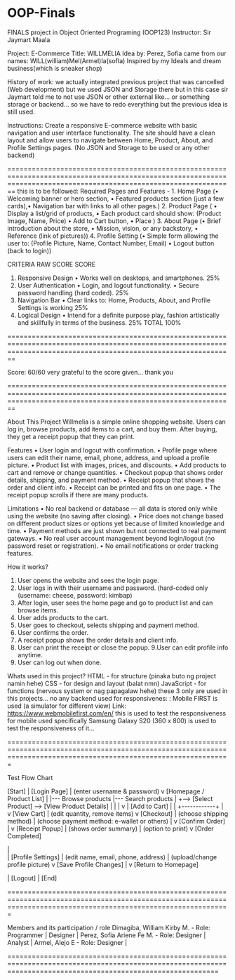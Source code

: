 # OOP-Finals

FINALS project in Object Oriented Programing (OOP123) Instructor: Sir Jaymart Maala

Project: E-Commerce 
Title: WILLMELIA 
      Idea by: Perez, Sofia
      came from our names: WILL(william)Mel(Armel)Ia(sofIa)
      Inspired by my Ideals and dream business(which is sneaker shop)


History of work: we actually integrated previous project that was cancelled (Web development) but we used JSON and Storage there but in this case 
sir Jaymart told me to not use JSON or other external like... or something storage or backend... so we have to redo everything but the previous idea is still used.

Instructions: Create a responsive E-commerce website with basic navigation and user interface functionality. The site should have a clean layout and allow users to navigate between Home, Product, About, and Profile Settings pages. (No JSON and Storage to be used or any other backend)

====================================================================================================================================================================
this is to be followed:   Required Pages and Features	- 1.	Home Page (•	Welcoming banner or hero section, •	Featured products section (just a few cards),•	Navigation bar with links to all other pages.) 
2.	Product Page ( •	Display a list/grid of products, •	Each product card should show: (Product Image, Name, Price)
•	Add to Cart button, •	Place  )
3.	About Page (•	Brief introduction about the store, •	Mission, vision, or any backstory, •	Reference (link of pictures))
4.	Profile Setting (•	Simple form allowing the user to: (Profile Picture, Name, Contact Number, Email) •	Logout button (back to login))

CRITERIA	RAW SCORE	SCORE
1.	Responsive Design
•	Works well on desktops, and smartphones.	25%	
2.	User Authentication
•	Login, and logout functionality.
•	Secure password handling (hard coded).	25%	
3.	Navigation Bar
•	Clear links to: Home, Products, About, and Profile Settings is working 	25%	
4.	Logical Design
•	Intend for a definite purpose play, fashion artistically and skillfully in terms of the business.
	25%	
TOTAL	100%	

====================================================================================================================================================================

Score: 60/60
very grateful to the score given... thank you


====================================================================================================================================================================

About This Project
Willmelia is a simple online shopping website. Users can log in, browse products, add items to a cart, and buy them. After buying, they get a receipt popup that they can print.

Features
• User login and logout with confirmation.
• Profile page where users can edit their name, email, phone, address, and upload a profile picture.
• Product list with images, prices, and discounts.
• Add products to cart and remove or change quantities.
• Checkout popup that shows order details, shipping, and payment method.
• Receipt popup that shows the order and client info.
• Receipt can be printed and fits on one page.
• The receipt popup scrolls if there are many products.

Limitations
• No real backend or database — all data is stored only while using the website (no saving after closing).
• Price does not change based on different product sizes or options yet because of limited knowledge and time.
• Payment methods are just shown but not connected to real payment gateways. 
• No real user account management beyond login/logout (no password reset or registration).
• No email notifications or order tracking features.

How it works?
1. User opens the website and sees the login page.
2. User logs in with their username and password. (hard-coded only (username: cheese, password: kimbap)
3. After login, user sees the home page and go to product list and can browse items.
4. User adds products to the cart.
5. User goes to checkout, selects shipping and payment method.
6. User confirms the order.
7. A receipt popup shows the order details and client info.
8. User can print the receipt or close the popup.
9.User can edit profile info anytime.
10. User can log out when done.

Whats used in this project?
HTML - for structure (pinaka buto ng project namin hehe)
CSS - for design and layout (balat nmn)
JavaScript - for functions (nervous system or nag papagalaw hehe)
these 3 only are used in this projects... no any backend used
for responsivenes: : Mobile FIRST is used (a simulator for different view)
                   Link: https://www.webmobilefirst.com/en/
                   this is used to test the responsiveness for mobile used
                   specifically Samsung Galaxy S20 (360 x 800) is used to test the responsiveness of it...

===================================================================================================================================================================

Test Flow Chart


[Start] 
   |
[Login Page] 
   | (enter username & password)
   v
[Homepage / Product List]
   | 
   |--- Browse products
   |--- Search products
   |
   +--> [Select Product] --> [View Product Details]
                          |            |
                          |            v
                          |      [Add to Cart]
                          |            |
                          +------------+
   |
   v
[View Cart] 
   | (edit quantity, remove items)
   v
[Checkout]
   | (choose shipping method)
   | (choose payment method: e-wallet or others)
   |
   v
[Confirm Order]
   |
   v
[Receipt Popup] 
   | (shows order summary)
   | (option to print)
   v
[Order Completed]

   |   
   |
[Profile Settings]
   | (edit name, email, phone, address)
   | (upload/change profile picture)
   v
[Save Profile Changes]
   |
   v
[Return to Homepage]

   |
[Logout]
   |
[End]


===================================================================================================================================================================

Members and its participation / role
Dimagiba, William Kirby M. - Role: Programmer | Designer | 
Perez, Sofia Ariene Fe M. - Role: Designer | Analyst |
Armel, Alejo E - Role: Designer |

================================================================================================================================================================
